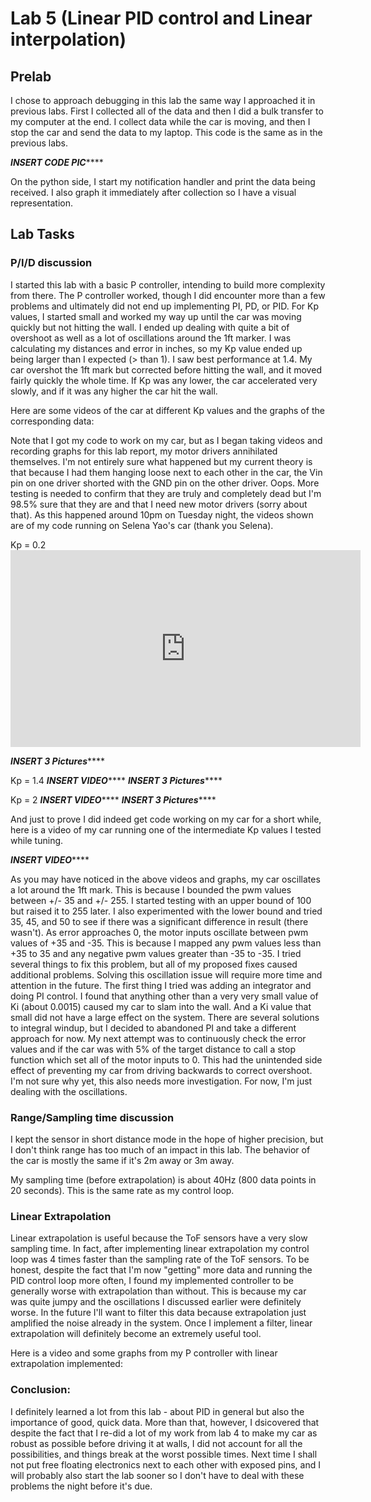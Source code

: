 # Lab 5 (Linear PID control and Linear interpolation)

## Prelab

I chose to approach debugging in this lab the same way I approached it in previous labs. First I collected all of the data and then I did a bulk transfer to my computer at the end. I collect data while the car is moving, and then I stop the car and send the data to my laptop. This code is the same as in the previous labs. 

*********INSERT CODE PIC*************

On the python side, I start my notification handler and print the data being received. I also graph it immediately after collection so I have a visual representation. 

## Lab Tasks

### P/I/D discussion

I started this lab with a basic P controller, intending to build more complexity from there. The P controller worked, though I did encounter more than a few problems and ultimately did not end up implementing PI, PD, or PID. For Kp values, I started small and worked my way up until the car was moving quickly but not hitting the wall. I ended up dealing with quite a bit of overshoot as well as a lot of oscillations around the 1ft marker. I was calculating my distances and error in inches, so my Kp value ended up being larger than I expected (> than 1). I saw best performance at 1.4. My car overshot the 1ft mark but corrected before hitting the wall, and it moved fairly quickly the whole time. If Kp was any lower, the car accelerated very slowly, and if it was any higher the car hit the wall.

Here are some videos of the car at different Kp values and the graphs of the corresponding data:

Note that I got my code to work on my car, but as I began taking videos and recording graphs for this lab report, my motor drivers annihilated themselves. I'm not entirely sure what happened but my current theory is that because I had them hanging loose next to each other in the car, the Vin pin on one driver shorted with the GND pin on the other driver. Oops. More testing is needed to confirm that they are truly and completely dead but I'm 98.5% sure that they are and that I need new motor drivers (sorry about that). As this happened around 10pm on Tuesday night, the videos shown are of my code running on Selena Yao's car (thank you Selena). 

Kp = 0.2
    <iframe width="560" height="315" src="https://www.youtube.com/embed/GS5flJMKNHQ" title="YouTube video player" frameborder="0" allow="accelerometer; autoplay; clipboard-write; encrypted-media; gyroscope; picture-in-picture" allowfullscreen></iframe>

*********INSERT 3 Pictures*************

Kp = 1.4
*********INSERT VIDEO*************
*********INSERT 3 Pictures*************

Kp = 2
*********INSERT VIDEO*************
*********INSERT 3 Pictures*************


And just to prove I did indeed get code working on my car for a short while, here is a video of my car running one of the intermediate Kp values I tested while tuning. 

*********INSERT VIDEO*************

As you may have noticed in the above videos and graphs, my car oscillates a lot around the 1ft mark. This is because I bounded the pwm values between +/- 35 and +/- 255. I started testing with an upper bound of 100 but raised it to 255 later. I also experimented with the lower bound and tried 35, 45, and 50 to see if there was a significant difference in result (there wasn't). As error approaches 0, the motor inputs oscillate between pwm values of +35 and -35. This is because I mapped any pwm values less than +35 to 35 and any negative pwm values greater than -35 to -35. I tried several things to fix this problem, but all of my proposed fixes caused additional problems. Solving this oscillation issue will require more time and attention in the future. The first thing I tried was adding an integrator and doing PI control. I found that anything other than a very very small value of Ki (about 0.0015) caused my car to slam into the wall. And a Ki value that small did not have a large effect on the system. There are several solutions to integral windup, but I decided to abandoned PI and take a different approach for now. My next attempt was to continuously check the error values and if the car was with 5% of the target distance to call a stop function which set all of the motor inputs to 0. This had the unintended side effect of preventing my car from driving backwards to correct overshoot. I'm not sure why yet, this also needs more investigation. For now, I'm just dealing with the oscillations. 

### Range/Sampling time discussion

I kept the sensor in short distance mode in the hope of higher precision, but I don't think range has too much of an impact in this lab. The behavior of the car is mostly the same if it's 2m away or 3m away. 

My sampling time (before extrapolation) is about 40Hz (800 data points in 20 seconds). This is the same rate as my control loop. 

### Linear Extrapolation

Linear extrapolation is useful because the ToF sensors have a very slow sampling time. In fact, after implementing linear extrapolation my control loop was 4 times faster than the sampling rate of the ToF sensors. To be honest, despite the fact that I'm now "getting" more data and running the PID control loop more often, I found my implemented controller to be generally worse with extrapolation than without. This is because my car was quite jumpy and the oscillations I discussed earlier were definitely worse. In the future I'll want to filter this data because extrapolation just amplified the noise already in the system. Once I implement a filter, linear extrapolation will definitely become an extremely useful tool. 

Here is a video and some graphs from my P controller with linear extrapolation implemented: 

### Conclusion: 

I definitely learned a lot from this lab - about PID in general but also the importance of good, quick data. More than that, however, I dsicovered that despite the fact that I re-did a lot of my work from lab 4 to make my car as robust as possible before driving it at walls, I did not account for all the possibilities, and things break at the worst possible times. Next time I shall not put free floating electronics next to each other with exposed pins, and I will probably also start the lab sooner so I don't have to deal with these problems the night before it's due.

